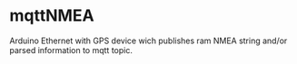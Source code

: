 # mqttNMEA
Arduino Ethernet with GPS device wich publishes ram NMEA string and/or parsed information to mqtt topic.
